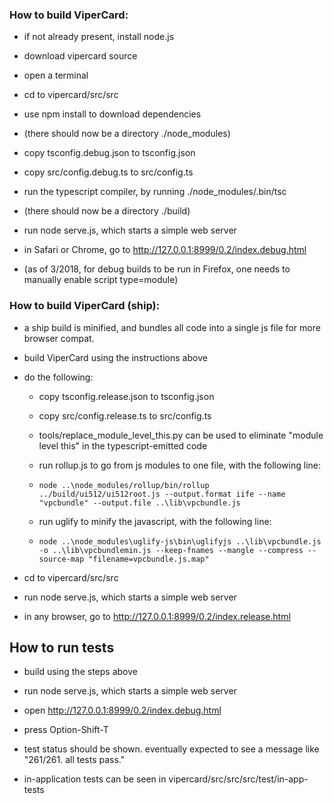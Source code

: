 
### How to build ViperCard:

- if not already present, install node.js

- download vipercard source

- open a terminal

- cd to vipercard/src/src

- use npm install to download dependencies

- (there should now be a directory ./node_modules)

- copy tsconfig.debug.json to tsconfig.json

- copy src/config.debug.ts to src/config.ts

- run the typescript compiler, by running ./node_modules/.bin/tsc

- (there should now be a directory ./build)

- run node serve.js, which starts a simple web server

- in Safari or Chrome, go to http://127.0.0.1:8999/0.2/index.debug.html

- (as of 3/2018, for debug builds to be run in Firefox, one needs to manually enable script type=module)

### How to build ViperCard (ship):

- a ship build is minified, and bundles all code into a single js file for more browser compat.

- build ViperCard using the instructions above

- do the following:

    - copy tsconfig.release.json to tsconfig.json
    
    - copy src/config.release.ts to src/config.ts
    
    - tools/replace_module_level_this.py can be used to eliminate "module level this" in the typescript-emitted code
    
    - run rollup.js to go from js modules to one file, with the following line:
    
    - `node ..\node_modules/rollup/bin/rollup ../build/ui512/ui512root.js --output.format iife --name "vpcbundle" --output.file ..\lib\vpcbundle.js`
    
    - run uglify to minify the javascript, with the following line:
    
    - `node ..\node_modules\uglify-js\bin\uglifyjs ..\lib\vpcbundle.js -o ..\lib\vpcbundlemin.js --keep-fnames --mangle --compress --source-map "filename=vpcbundle.js.map"`
    
- cd to vipercard/src/src

- run node serve.js, which starts a simple web server

- in any browser, go to http://127.0.0.1:8999/0.2/index.release.html
    
## How to run tests

- build using the steps above

- run node serve.js, which starts a simple web server

- open http://127.0.0.1:8999/0.2/index.debug.html

- press Option-Shift-T

- test status should be shown. eventually expected to see a message like "261/261. all tests pass."

- in-application tests can be seen in vipercard/src/src/src/test/in-app-tests

